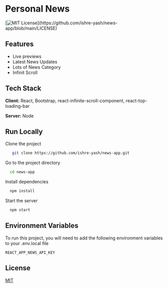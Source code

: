 # Personal News

[![MIT License](https://img.shields.io/apm/l/atomic-design-ui.svg?)](https://github.com/ishre-yash/news-app/blob/main/LICENSE)

## Features

- Live previews
- Latest News Updates
- Lots of News Category
- Infinit Scroll

## Tech Stack

**Client:** React, Bootstrap, react-infinite-scroll-component, react-top-loading-bar

**Server:** Node

## Run Locally

Clone the project

```bash
   git clone https://github.com/ishre-yash/news-app.git
```

Go to the project directory

```bash
  cd news-app
```

Install dependencies

```bash
  npm install
```

Start the server

```bash
  npm start
```

## Environment Variables

To run this project, you will need to add the following environment variables to your .env.local file

`REACT_APP_NEWS_API_KEY`

## License

[MIT](https://github.com/ishre-yash/news-app/blob/main/LICENSE)
